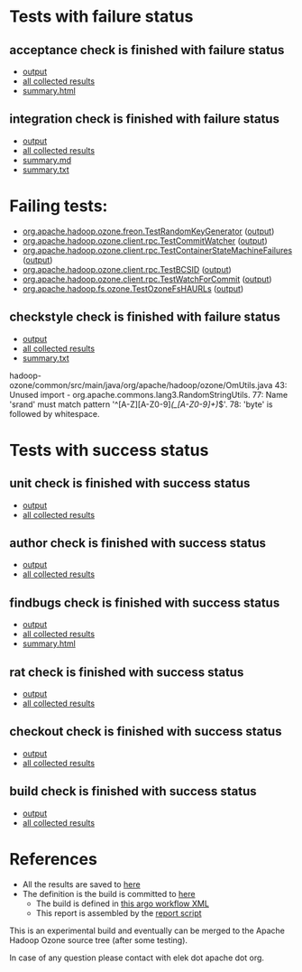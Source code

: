 # Tests with failure status

## acceptance check is finished with failure status

   * [output](https://raw.githubusercontent.com/elek/ozone-ci-q4/master/pr/pr-hdds-2226-secures3-8x5vf/acceptance/output.log)
   * [all collected results](https://github.com/elek/ozone-ci-q4/tree/master/pr/pr-hdds-2226-secures3-8x5vf/acceptance)
   * [summary.html](https://elek.github.io/ozone-ci-q4/pr/pr-hdds-2226-secures3-8x5vf/acceptance/summary.html)


## integration check is finished with failure status

   * [output](https://raw.githubusercontent.com/elek/ozone-ci-q4/master/pr/pr-hdds-2226-secures3-8x5vf/integration/output.log)
   * [all collected results](https://github.com/elek/ozone-ci-q4/tree/master/pr/pr-hdds-2226-secures3-8x5vf/integration)
   * [summary.md](https://github.com/elek/ozone-ci-q4/tree/master/pr/pr-hdds-2226-secures3-8x5vf/integration/summary.md)
   * [summary.txt](https://github.com/elek/ozone-ci-q4/tree/master/pr/pr-hdds-2226-secures3-8x5vf/integration/summary.txt)

# Failing tests: 

 * [org.apache.hadoop.ozone.freon.TestRandomKeyGenerator](hadoop-ozone/tools/org.apache.hadoop.ozone.freon.TestRandomKeyGenerator.txt) ([output](hadoop-ozone/tools/org.apache.hadoop.ozone.freon.TestRandomKeyGenerator-output.txt))
 * [org.apache.hadoop.ozone.client.rpc.TestCommitWatcher](hadoop-ozone/integration-test/org.apache.hadoop.ozone.client.rpc.TestCommitWatcher.txt) ([output](hadoop-ozone/integration-test/org.apache.hadoop.ozone.client.rpc.TestCommitWatcher-output.txt))
 * [org.apache.hadoop.ozone.client.rpc.TestContainerStateMachineFailures](hadoop-ozone/integration-test/org.apache.hadoop.ozone.client.rpc.TestContainerStateMachineFailures.txt) ([output](hadoop-ozone/integration-test/org.apache.hadoop.ozone.client.rpc.TestContainerStateMachineFailures-output.txt))
 * [org.apache.hadoop.ozone.client.rpc.TestBCSID](hadoop-ozone/integration-test/org.apache.hadoop.ozone.client.rpc.TestBCSID.txt) ([output](hadoop-ozone/integration-test/org.apache.hadoop.ozone.client.rpc.TestBCSID-output.txt))
 * [org.apache.hadoop.ozone.client.rpc.TestWatchForCommit](hadoop-ozone/integration-test/org.apache.hadoop.ozone.client.rpc.TestWatchForCommit.txt) ([output](hadoop-ozone/integration-test/org.apache.hadoop.ozone.client.rpc.TestWatchForCommit-output.txt))
 * [org.apache.hadoop.fs.ozone.TestOzoneFsHAURLs](hadoop-ozone/ozonefs/org.apache.hadoop.fs.ozone.TestOzoneFsHAURLs.txt) ([output](hadoop-ozone/ozonefs/org.apache.hadoop.fs.ozone.TestOzoneFsHAURLs-output.txt))

## checkstyle check is finished with failure status

   * [output](https://raw.githubusercontent.com/elek/ozone-ci-q4/master/pr/pr-hdds-2226-secures3-8x5vf/checkstyle/output.log)
   * [all collected results](https://github.com/elek/ozone-ci-q4/tree/master/pr/pr-hdds-2226-secures3-8x5vf/checkstyle)
   * [summary.txt](https://github.com/elek/ozone-ci-q4/tree/master/pr/pr-hdds-2226-secures3-8x5vf/checkstyle/summary.txt)

hadoop-ozone/common/src/main/java/org/apache/hadoop/ozone/OmUtils.java
 43: Unused import - org.apache.commons.lang3.RandomStringUtils.
 77: Name &apos;srand&apos; must match pattern &apos;^[A-Z][A-Z0-9]*(_[A-Z0-9]+)*$&apos;.
 78: &apos;byte&apos; is followed by whitespace.


# Tests with success status

## unit check is finished with success status

   * [output](https://raw.githubusercontent.com/elek/ozone-ci-q4/master/pr/pr-hdds-2226-secures3-8x5vf/unit/output.log)
   * [all collected results](https://github.com/elek/ozone-ci-q4/tree/master/pr/pr-hdds-2226-secures3-8x5vf/unit)


## author check is finished with success status

   * [output](https://raw.githubusercontent.com/elek/ozone-ci-q4/master/pr/pr-hdds-2226-secures3-8x5vf/author/output.log)
   * [all collected results](https://github.com/elek/ozone-ci-q4/tree/master/pr/pr-hdds-2226-secures3-8x5vf/author)


## findbugs check is finished with success status

   * [output](https://raw.githubusercontent.com/elek/ozone-ci-q4/master/pr/pr-hdds-2226-secures3-8x5vf/findbugs/output.log)
   * [all collected results](https://github.com/elek/ozone-ci-q4/tree/master/pr/pr-hdds-2226-secures3-8x5vf/findbugs)
   * [summary.html](https://elek.github.io/ozone-ci-q4/pr/pr-hdds-2226-secures3-8x5vf/findbugs/summary.html)


## rat check is finished with success status

   * [output](https://raw.githubusercontent.com/elek/ozone-ci-q4/master/pr/pr-hdds-2226-secures3-8x5vf/rat/output.log)
   * [all collected results](https://github.com/elek/ozone-ci-q4/tree/master/pr/pr-hdds-2226-secures3-8x5vf/rat)


## checkout check is finished with success status

   * [output](https://raw.githubusercontent.com/elek/ozone-ci-q4/master/pr/pr-hdds-2226-secures3-8x5vf/checkout/output.log)
   * [all collected results](https://github.com/elek/ozone-ci-q4/tree/master/pr/pr-hdds-2226-secures3-8x5vf/checkout)


## build check is finished with success status

   * [output](https://raw.githubusercontent.com/elek/ozone-ci-q4/master/pr/pr-hdds-2226-secures3-8x5vf/build/output.log)
   * [all collected results](https://github.com/elek/ozone-ci-q4/tree/master/pr/pr-hdds-2226-secures3-8x5vf/build)




# References

 * All the results are saved to [here](https://github.com/elek/ozone-ci-q4/tree/master/pr/pr-hdds-2226-secures3-8x5vf/)
 * The definition is the build is committed to [here](https://github.com/elek/argo-ozone)
    * The build is defined in [this argo workflow XML](https://github.com/elek/argo-ozone/blob/master/ozone-build.yaml)
    * This report is assembled by the [report script](https://github.com/elek/argo-ozone/blob/master/scripts/report.sh)

This is an experimental build and eventually can be merged to the Apache Hadoop Ozone source tree (after some testing).

In case of any question please contact with elek dot apache dot org.
